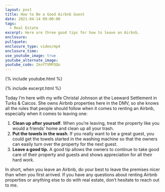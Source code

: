 ```yaml
---
layout: post
title: How to Be a Good Airbnb Guest
date: 2021-04-14 09:00:00
tags:
  - Real Estate
excerpt: Here are three good tips for how to leave an Airbnb.
enclosure:
pullquote:
enclosure_type: video/mp4
enclosure_time:
use_youtube_image: true
youtube_alternate_image:
youtube_code: IknYTVMFDQo
---
```

{% include youtube.html %}

{% include excerpt.html %}

Today I’m here with my wife Christal Johnson at the Leeward Settlement in Turks & Caicos. She owns Airbnb properties here in the DMV, so she knows all the rules that people should follow when it comes to renting an Airbnb, especially when it comes to leaving one:

1. **Clean up after yourself**. When you’re leaving, treat the property like you would a friends’ home and clean up all your trash.
2. **Put the towels in the wash**. If you really want to be a great guest, you could get the towels started in the washing machine so that the owners can easily turn over the property for the next guest.
3. **Leave a good tip.** A good tip allows the owners to continue to take good care of their property and guests and shows appreciation for all their hard work.

In short, when you leave an Airbnb, do your best to leave the premises nicer than when you first arrived. If you have any questions about renting Airbnb properties or anything else to do with real estate, don’t hesitate to reach out to me.
